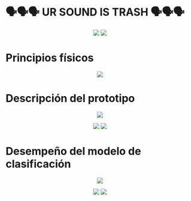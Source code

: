 # 🗣️🗣️🗣️ UR SOUND IS TRASH 🗣️🗣️🗣️

<p align="center">
    <img src="./src/blender.jpg">
    <img src="./src/product.jpeg">
</p>

# Principios físicos

<p align="center">
    <img src="./src/spectros.png">
</p>

# Descripción del prototipo

<p align="center">
    <img src="./src/prices.png">
</p>

<p align="center">
    <img src="./src/schematic.jpeg">
    <img src="./src/logicvolt.jpeg">
</p>

# Desempeño del modelo de clasificación

<p align="center">
    <img src="./src/loss.png">
</p>

<p align="center">
    <img src="./src/train.png">
    <img src="./src/test.png">
</p>
